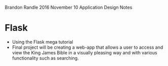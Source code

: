Brandon Randle
2016 November 10
Application Design Notes

# Flask
* Using the Flask mega tutorial
* Final project will be creating a web-app that allows a user to access and
view the King James Bible in a visually pleasing way and with various
functionality such as searching.


